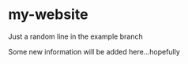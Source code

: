 # my-website

Just a random line in the example branch

Some new information will be added here...hopefully
